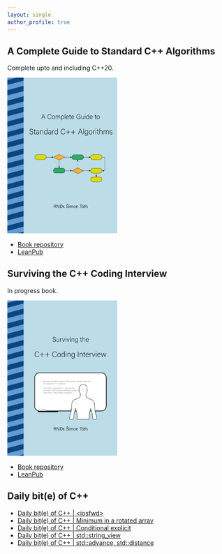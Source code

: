 ```yaml
---
layout: single
author_profile: true
---
```


## A Complete Guide to Standard C++ Algorithms

Complete upto and including C++20.

[<img src="assets/images/book_algorithms_cover.png" width="50%">](https://leanpub.com/cpp-algorithms-guide)

- [Book repository](https://github.com/HappyCerberus/book-cpp-algorithms)
- [LeanPub](https://leanpub.com/cpp-algorithms-guide)

## Surviving the C++ Coding Interview

In progress book.

[<img src="assets/images/book_coding_interview_cover.png" width="50%">](https://leanpub.com/cpp-coding-interview)

- [Book repository](https://leanpub.com/cpp-coding-interview)
- [LeanPub](https://leanpub.com/cpp-coding-interview)

## Daily bit(e) of C++

<ul>
<!-- SUBSTACK:START --><li><a href="https://simontoth.substack.com/p/daily-bite-of-c-iosfwd">Daily bit&lpar;e&rpar; of C++ | &lt;iosfwd&gt;</a></li><li><a href="https://simontoth.substack.com/p/daily-bite-of-c-minimum-in-a-rotated">Daily bit&lpar;e&rpar; of C++ | Minimum in a rotated array</a></li><li><a href="https://simontoth.substack.com/p/daily-bite-of-c-conditional-explicit">Daily bit&lpar;e&rpar; of C++ | Conditional explicit</a></li><li><a href="https://simontoth.substack.com/p/daily-bite-of-c-stdstring_view">Daily bit&lpar;e&rpar; of C++ | std::string_view</a></li><li><a href="https://simontoth.substack.com/p/daily-bite-of-c-stdadvance-stddistance">Daily bit&lpar;e&rpar; of C++ | std::advance, std::distance</a></li><!-- SUBSTACK:END -->
</ul>